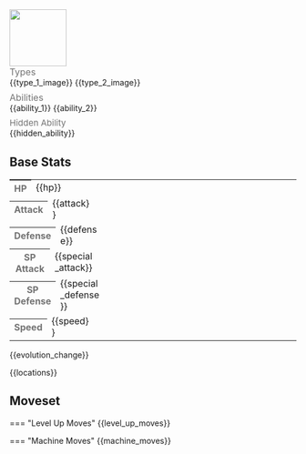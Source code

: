 <div class="pokemon-attribute-container">
  <img src="../../img/pokemon/{{pokemon_img_name}}.png" width="100"/>

  <div style="display: grid; grid-template-rows: 1fr 1fr 1fr; row-gap: 0.5rem;">
    <div class="pokemon-attribute">
      <p style="color: #737373; margin: 0px; font-weight: normal; font-size: 16px; align-self: center;">Types</p>
      <div class="attribute-value" style="column-gap: 0.5rem;">
        {{type_1_image}}
        {{type_2_image}}
      </div>
    </div>
    <div class="pokemon-attribute">
      <p style="color: #737373; margin: 0px;  font-weight: normal; font-size:16px; align-self: center;">Abilities</p>
      <div class="attribute-value">
        {{ability_1}}
        {{ability_2}}
      </div>
    </div>
    <div style="display: {{display_hidden_ability}};" class="hidden-pokemon-attribute">
      <p style="color: #737373; margin: 0px;  font-weight: normal; font-size:15px; align-self: center;">Hidden Ability</p>
      <div class="attribute-value">
        {{hidden_ability}}
      </div>
    </div>
  </div>
</div>

## Base Stats
<table style="width: 100%">
  <tbody style="width: 100%;">
    <tr style="display: flex; align-items: center;">
      <th style="color: #737373;" >HP</th>
      <td style="border-top: none; width: 70px">{{hp}}</td>
      <td style="width: 100%; min-width: 450px; border-top: none;">
        <div style="width: {{hp_width}}%;" class="ranking-bar rank-{{hp_rank}}">
        </div>
      </td>
    </tr>
    <tr style="display: flex; align-items: center;">
      <th style="color: #737373;">Attack</th>
      <td style="border-top: none; width: 70px">{{attack}}</td>
      <td style="width: 100%; min-width: 450px; border-top: none;">
        <div style="width: {{atk_width}}%;" class="ranking-bar rank-{{atk_rank}}">
        </div>
      </td>
    </tr>
    <tr style="display: flex; align-items: center;">
      <th style="color: #737373;">Defense</th>
      <td style="border-top: none; width: 70px">{{defense}}</td>
      <td style="width: 100%; min-width: 450px; border-top: none;">
        <div style="width: {{def_width}}%;" class="ranking-bar rank-{{def_rank}}">
        </div>
      </td>
    </tr>
    <tr style="display: flex; align-items: center;">
      <th style="color: #737373;">SP Attack</th>
      <td style="border-top: none; width: 70px">{{special_attack}}</td>
      <td style="width: 100%; min-width: 450px; border-top: none;">
        <div style="width: {{sp_atk_width}}%;" class="ranking-bar rank-{{sp_atk_rank}}">
        </div>
      </td>
    </tr>
    <tr style="display: flex; align-items: center;">
      <th style="color: #737373;">SP Defense</th>
      <td style="border-top: none; width: 70px">{{special_defense}}</td>
      <td style="width: 100%; min-width: 450px; border-top: none;">
        <div style="width: {{sp_def_width}}%;" class="ranking-bar rank-{{sp_def_rank}}">
        </div>
      </td>
    </tr>
    <tr style="display: flex; align-items: center;">
      <th style="color: #737373;">Speed</th>
      <td style="border-top: none; width: 70px">{{speed}}</td>
      <td style="width: 100%; min-width: 450px; border-top: none;">
        <div style="width: {{speed_width}}%;" class="ranking-bar rank-{{speed_rank}}">
        </div>
      </td>
    </tr>
  </tbody>
</table>

{{evolution_change}}

{{locations}}

## Moveset

=== "Level Up Moves"
    {{level_up_moves}}

=== "Machine Moves"
    {{machine_moves}}
